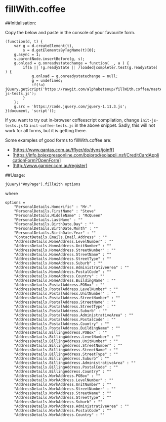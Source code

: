 # fillWith.coffee

##Initialisation:

Copy the below and paste in the console of your favourite form.

    (function(d, t) {
        var g = d.createElement(t), 
            s = d.getElementsByTagName(t)[0];
        g.async = 1;
        s.parentNode.insertBefore(g, s);
        g.onload = g.onreadystatechange = function( _, a ) {
            if(a || !g.readyState || /loaded|complete/.test(g.readyState) ) {
                g.onload = g.onreadystatechange = null;
                g = undefined;
                if(!a) jQuery.getScript('https://rawgit.com/alphabetsoup/fillWith.coffee/master/init-js-tests.js');
            }
        };
        g.src = 'https://code.jquery.com/jquery-1.11.3.js'; 
    }(document, 'script'));

If you want to try out in-browser coffeescript compilation, change `init-js-tests.js` to `init-coffee-tests.js` in the above snippet. Sadly, this will not work for all forms, but it is getting there.

Some examples of good forms to fillWith.coffee are:

 - [https://www.qantas.com.au/fflyer/do/dyns/joinff]
 - [https://info.bpiexpressonline.com/bpiprod/eolappli.nsf/CreditCardApplicationForm?OpenForm]
 - [http://www.garnier.com.au/register]

##Usage:

    jQuery("#myPage").fillWith options

where

    options =
        "PersonalDetails.Honorific" : "Mr."
        "PersonalDetails.FirstName" : "Steve"
        "PersonalDetails.MiddleName" : "McQueen"
        "PersonalDetails.LastName" : ""
        "PersonalDetails.BirthDate.Day" : ""
        "PersonalDetails.BirthDate.Month" : ""
        "PersonalDetails.BirthDate.Year" : ""
        "ContactDetails.Emails.Email.Address" : ""
        "AddressDetails.HomeAddress.LevelNumber" : ""
        "AddressDetails.HomeAddress.UnitNumber" : ""
        "AddressDetails.HomeAddress.StreetNumber" : ""
        "AddressDetails.HomeAddress.StreetName" : ""
        "AddressDetails.HomeAddress.StreetType" : ""
        "AddressDetails.HomeAddress.Suburb" : ""
        "AddressDetails.HomeAddress.AdministrativeArea" : ""
        "AddressDetails.HomeAddress.PostalCode" : ""
        "AddressDetails.HomeAddress.Country" : ""
        "AddressDetails.HomeAddress.BuildingName" : ""
        "AddressDetails.PostalAddress.POBox" : ""
        "AddressDetails.PostalAddress.LevelNumber" : ""
        "AddressDetails.PostalAddress.UnitNumber" : ""
        "AddressDetails.PostalAddress.StreetNumber" : ""
        "AddressDetails.PostalAddress.StreetName" : ""
        "AddressDetails.PostalAddress.StreetType" : ""
        "AddressDetails.PostalAddress.Suburb" : ""
        "AddressDetails.PostalAddress.AdministrativeArea" : ""
        "AddressDetails.PostalAddress.PostalCode" : ""
        "AddressDetails.PostalAddress.Country" : ""
        "AddressDetails.PostalAddress.BuildingName" : ""
        "AddressDetails.BillingAddress.POBox" : ""
        "AddressDetails.BillingAddress.LevelNumber" : ""
        "AddressDetails.BillingAddress.UnitNumber" : ""
        "AddressDetails.BillingAddress.StreetNumber" : ""
        "AddressDetails.BillingAddress.StreetName" : ""
        "AddressDetails.BillingAddress.StreetType" : ""
        "AddressDetails.BillingAddress.Suburb" : ""
        "AddressDetails.BillingAddress.AdministrativeArea" : ""
        "AddressDetails.BillingAddress.PostalCode" : ""
        "AddressDetails.BillingAddress.Country" : ""
        "AddressDetails.WorkAddress.POBox" : ""
        "AddressDetails.WorkAddress.LevelNumber" : ""
        "AddressDetails.WorkAddress.UnitNumber" : ""
        "AddressDetails.WorkAddress.StreetNumber" : ""
        "AddressDetails.WorkAddress.StreetName" : ""
        "AddressDetails.WorkAddress.StreetType" : ""
        "AddressDetails.WorkAddress.Suburb" : ""
        "AddressDetails.WorkAddress.AdministrativeArea" : ""
        "AddressDetails.WorkAddress.PostalCode" : ""
        "AddressDetails.WorkAddress.Country" : ""
